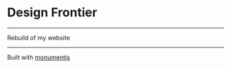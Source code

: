 # Design Frontier
------

Rebuild of my website

------

Built with [monumentjs](http://monument.ansble.com)